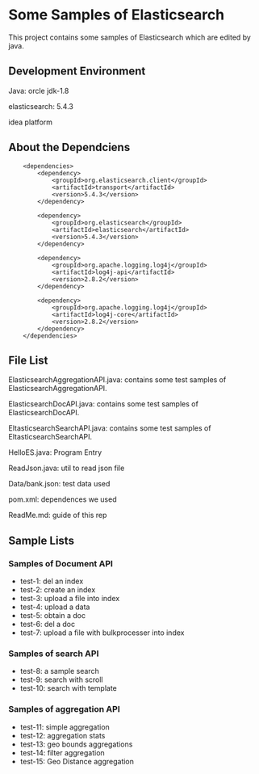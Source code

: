 # Some Samples of Elasticsearch
This project contains some samples of Elasticsearch which are edited by java.

## Development Environment
Java: orcle jdk-1.8 

elasticsearch: 5.4.3

idea platform
## About the Dependciens
```aidl
    <dependencies>
        <dependency>
            <groupId>org.elasticsearch.client</groupId>
            <artifactId>transport</artifactId>
            <version>5.4.3</version>
        </dependency>

        <dependency>
            <groupId>org.elasticsearch</groupId>
            <artifactId>elasticsearch</artifactId>
            <version>5.4.3</version>
        </dependency>

        <dependency>
            <groupId>org.apache.logging.log4j</groupId>
            <artifactId>log4j-api</artifactId>
            <version>2.8.2</version>
        </dependency>

        <dependency>
            <groupId>org.apache.logging.log4j</groupId>
            <artifactId>log4j-core</artifactId>
            <version>2.8.2</version>
        </dependency>
    </dependencies>

```
## File List
ElasticsearchAggregationAPI.java: contains some test samples of ElasticsearchAggregationAPI.

ElasticsearchDocAPI.java: contains some test samples of ElasticsearchDocAPI.

EltasticsearchSearchAPI.java: contains some test samples of EltasticsearchSearchAPI.

HelloES.java: Program Entry

ReadJson.java: util to read json file

Data/bank.json: test data used

pom.xml: dependences we used

ReadMe.md: guide of this rep

## Sample Lists

### Samples of Document API
- test-1: del an index
- test-2: create an index
- test-3: upload a file into index
- test-4: upload a data
- test-5: obtain a doc
- test-6: del a doc
- test-7: upload a file with bulkprocesser into index

###  Samples of search API
- test-8: a sample search
- test-9: search with scroll
- test-10: search with template

###  Samples of aggregation API
- test-11: simple aggregation
- test-12: aggregation stats
- test-13: geo bounds aggregations
- test-14: filter aggregation
- test-15: Geo Distance aggregation